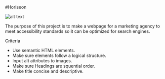 #Horiseon

![alt text](search-engine-optimization.jpg)

The purpose of this project is to make a webpage for a marketing agency to meet accessibility standards so it can be optimized for search engines.

Criteria
* Use semantic HTML elements.
* Make sure elements follow a logical structure.
* Input alt attributes to images.
* Make sure Headings are squential order.
* Make title concise and descriptive.





 

